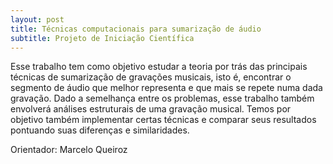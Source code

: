 ```yaml
---
layout: post
title: Técnicas computacionais para sumarização de áudio
subtitle: Projeto de Iniciação Científica
---
```


Esse trabalho tem como objetivo estudar a teoria por trás das
principais técnicas de sumarização de gravações musicais, isto é,
encontrar o segmento de áudio que melhor representa e que mais se
repete numa dada gravação. Dado a semelhança entre os problemas, esse
trabalho também envolverá análises estruturais de uma gravação
musical. Temos por objetivo também implementar certas técnicas e
comparar seus resultados pontuando suas diferenças e similaridades.

Orientador: Marcelo Queiroz
